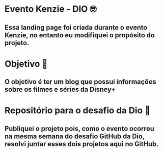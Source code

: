 # Evento Kenzie - DIO 🤓
## Essa landing page foi criada durante o evento Kenzie, no entanto eu modifiquei o propósito do projeto.

# Objetivo 🎯
## O objetivo é ter um blog que possui informações sobre os filmes e séries da Disney+


# Repositório para o desafio da Dio 💙
## Publiquei o projeto pois, como o evento ocorreu na mesma semana do desafio GitHub da Dio, resolvi juntar esses dois projetos aqui no GitHub.
